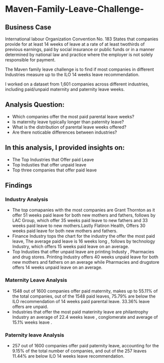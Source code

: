 # Maven-Family-Leave-Challenge-

## Business Case

International labour Organization Convention No. 183 States that  companies provide for at least 14 weeks of leave at a rate of at least twothirds of previous earnings, paid by social insurance or public funds or in a manner determined by national law and practice where the employer is not solely responsible for payment.

The Maven family leave challenge is to find if most companies in different Industries measure up to the ILO 14 weeks leave recommendation.

I worked on a dataset from 1,601 companies across different industries, including paid/unpaid maternity and paternity leave weeks.

## Analysis Question:
* Which companies offer the most paid parental leave weeks?
* Is maternity leave typically longer than paternity leave?
* What is the distribution of parental leave weeks offered?
* Are there noticable differences between industries?

## In this analysis, I provided insights on:
* The Top Industries that Offer paid Leave 
* Top Industies that offer unpaid leave 
* Top three companies that offer paid leave 

## Findings 
### Industry Analysis 

* The top comapanies with the most companies are Grant Thornton as it offer 51 weeks paid leave for both new mothers and fathers, follows by LAC Group, which offer 35 weeks paid leave to new fathers and 33 weeks paid leave to new mothers.Lastly Flatiron Health, Offers 30 weeks paid leave for both new mothers and fathers.
* Finance Industry tops the chart for the industry the offer the most paid leave, The average paid leave is 16 weeks long , follows by technology Industry, which offers 15 weeks paid leave on an average.
* Top Industies that offer unpaid leave are printing Industy , Pharmacies and drug stores. Printing Industry offers 40 weeks unpaid leave for both new mothers and fathers on an average while Pharmacies and drugstore offers 14 weeks unpaid leave on an average.

### Maternity Leave Analysis 

* 1548 out of 1600 companies offer paid maternity, makes up to 55.11% of the total companies, out of the 1548 paid leaves, 75.79% are below the ILO recommendation of 14 weeks paid parental leave. 33.36% leave offers are unpaid.
* Industries that offer the most paid materinity leave are philantrophy Industry an average of 22.4 weeks leave , conglomerate and average of 15.1% weeks leave .

### Paternity leave Analysis 

* 257 out of 1600 companies offer paid paternity leave, accounting for the 9.15% of the total number of companies, and out of the 257 leaves 11.44% are below  ILO  14 weeks leave recommendation.

